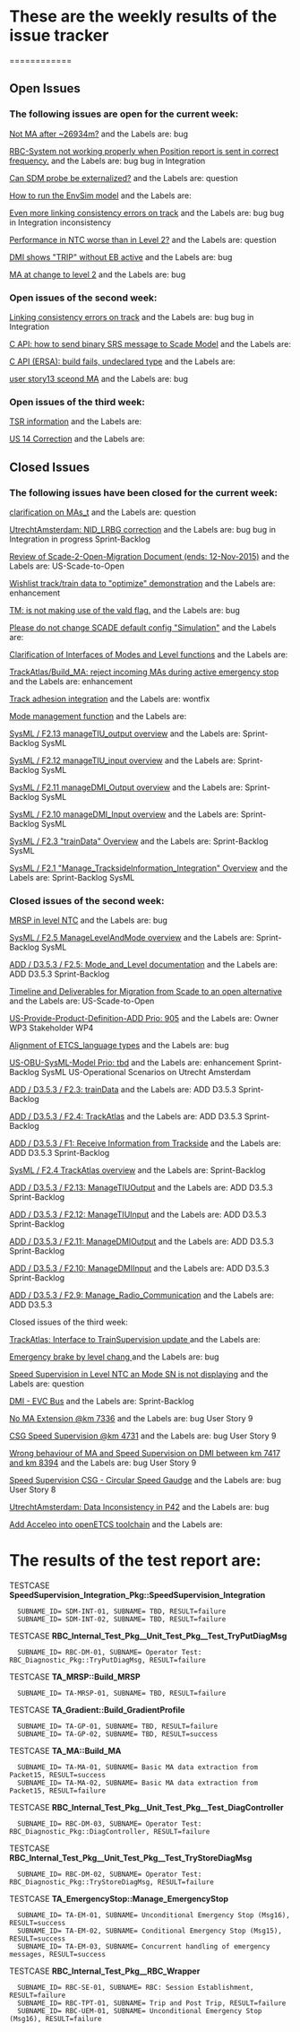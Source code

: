 # These are the weekly results of the **issue tracker**
============

## Open Issues
### The following issues are open for the current week:

[Not MA after ~26934m?](https://github.com/openETCS/modeling/issues/924) and the Labels are: bug 

[RBC-System not working properly when Position report is sent in correct frequency.](https://github.com/openETCS/modeling/issues/915) and the Labels are: bug bug in Integration 

[Can SDM probe be externalized?](https://github.com/openETCS/modeling/issues/917) and the Labels are: question 

[How to run the EnvSim model](https://github.com/openETCS/modeling/issues/922) and the Labels are: 

[Even more linking consistency errors on track](https://github.com/openETCS/modeling/issues/926) and the Labels are: bug bug in Integration inconsistency 

[Performance in NTC worse than in Level 2?](https://github.com/openETCS/modeling/issues/920) and the Labels are: question 

[DMI shows "TRIP" without EB active](https://github.com/openETCS/modeling/issues/925) and the Labels are: bug 

[MA at change to level 2](https://github.com/openETCS/modeling/issues/916) and the Labels are: bug 








### Open issues of the second week:

[Linking consistency errors on track](https://github.com/openETCS/modeling/issues/911) and the Labels are: bug bug in Integration 

[C API: how to send binary SRS message to Scade Model](https://github.com/openETCS/modeling/issues/893) and the Labels are: 

[C API (ERSA): build fails, undeclared type](https://github.com/openETCS/modeling/issues/896) and the Labels are: 

[user story13 sceond MA](https://github.com/openETCS/modeling/issues/908) and the Labels are: bug 



### Open issues of the third week:

[TSR information](https://github.com/openETCS/modeling/issues/891) and the Labels are: 

[US 14 Correction](https://github.com/openETCS/modeling/issues/880) and the Labels are: 

## Closed Issues

### The following issues have been closed for the current week:

[clarification on MAs_t](https://github.com/openETCS/modeling/issues/154) and the Labels are: question 

[UtrechtAmsterdam: NID_LRBG correction](https://github.com/openETCS/modeling/issues/800) and the Labels are: bug bug in Integration in progress Sprint-Backlog 

[Review of Scade-2-Open-Migration Document (ends: 12-Nov-2015)](https://github.com/openETCS/toolchain/issues/505) and the Labels are: US-Scade-to-Open 

[Wishlist track/train data to "optimize" demonstration](https://github.com/openETCS/modeling/issues/872) and the Labels are: enhancement 

[TM: is not making use of the vald flag.](https://github.com/openETCS/modeling/issues/847) and the Labels are: bug 

[Please do not change SCADE default config "Simulation"](https://github.com/openETCS/modeling/issues/728) and the Labels are: 

[Clarification of Interfaces of Modes and Level functions](https://github.com/openETCS/modeling/issues/272) and the Labels are: 

[TrackAtlas/Build_MA: reject incoming MAs during active emergency stop](https://github.com/openETCS/modeling/issues/632) and the Labels are: enhancement 

[Track adhesion integration](https://github.com/openETCS/modeling/issues/627) and the Labels are: wontfix 

[Mode management function](https://github.com/openETCS/modeling/issues/98) and the Labels are: 

[SysML / F2.13 manageTIU_output overview](https://github.com/openETCS/modeling/issues/821) and the Labels are: Sprint-Backlog SysML 

[SysML / F2.12 manageTIU_input overview](https://github.com/openETCS/modeling/issues/820) and the Labels are: Sprint-Backlog SysML 

[SysML / F2.11 manageDMI_Output overview](https://github.com/openETCS/modeling/issues/818) and the Labels are: Sprint-Backlog SysML 

[SysML / F2.10 manageDMI_Input overview](https://github.com/openETCS/modeling/issues/817) and the Labels are: Sprint-Backlog SysML 

[SysML / F2.3 "trainData" Overview](https://github.com/openETCS/modeling/issues/785) and the Labels are: Sprint-Backlog SysML 

[SysML / F2.1 "Manage_TracksideInformation_Integration" Overview](https://github.com/openETCS/modeling/issues/784) and the Labels are: Sprint-Backlog SysML 








### Closed issues of the second week:

[MRSP in level NTC](https://github.com/openETCS/modeling/issues/661) and the Labels are: bug 

[SysML / F2.5 ManageLevelAndMode overview](https://github.com/openETCS/modeling/issues/812) and the Labels are: Sprint-Backlog SysML 

[ADD / D3.5.3 / F2.5: Mode_and_Level documentation](https://github.com/openETCS/modeling/issues/724) and the Labels are: ADD D3.5.3 Sprint-Backlog 

[Timeline and Deliverables for Migration from Scade to an open alternative](https://github.com/openETCS/toolchain/issues/500) and the Labels are: US-Scade-to-Open 

[US-Provide-Product-Definition-ADD Prio: 905](https://github.com/openETCS/product-backlog/issues/36) and the Labels are: Owner WP3 Stakeholder WP4 

[Alignment of ETCS_language types](https://github.com/openETCS/modeling/issues/93) and the Labels are: bug 

[US-OBU-SysML-Model Prio: tbd](https://github.com/openETCS/modeling/issues/489) and the Labels are: enhancement Sprint-Backlog SysML US-Operational Scenarios on Utrecht Amsterdam 

[ADD / D3.5.3 / F2.3: trainData](https://github.com/openETCS/modeling/issues/746) and the Labels are: ADD D3.5.3 Sprint-Backlog 

[ADD / D3.5.3 / F2.4: TrackAtlas](https://github.com/openETCS/modeling/issues/742) and the Labels are: ADD D3.5.3 Sprint-Backlog 

[ADD / D3.5.3 / F1: Receive Information from Trackside](https://github.com/openETCS/modeling/issues/751) and the Labels are: ADD D3.5.3 Sprint-Backlog 

[SysML / F2.4 TrackAtlas overview](https://github.com/openETCS/modeling/issues/848) and the Labels are: Sprint-Backlog 

[ADD / D3.5.3 / F2.13: ManageTIUOutput](https://github.com/openETCS/modeling/issues/741) and the Labels are: ADD D3.5.3 Sprint-Backlog 

[ADD / D3.5.3 / F2.12: ManageTIUInput](https://github.com/openETCS/modeling/issues/740) and the Labels are: ADD D3.5.3 Sprint-Backlog 

[ADD / D3.5.3 / F2.11: ManageDMIOutput](https://github.com/openETCS/modeling/issues/739) and the Labels are: ADD D3.5.3 Sprint-Backlog 

[ADD / D3.5.3 / F2.10: ManageDMIInput](https://github.com/openETCS/modeling/issues/738) and the Labels are: ADD D3.5.3 Sprint-Backlog 

[ADD / D3.5.3 / F2.9: Manage_Radio_Communication](https://github.com/openETCS/modeling/issues/737) and the Labels are: ADD D3.5.3 



Closed issues of the third week:

[TrackAtlas: Interface to TrainSupervision update ](https://github.com/openETCS/modeling/issues/564) and the Labels are: 

[Emergency brake by level chang ](https://github.com/openETCS/modeling/issues/874) and the Labels are: bug 

[Speed Supervision in Level NTC an Mode SN is not displaying](https://github.com/openETCS/modeling/issues/537) and the Labels are: question 

[DMI - EVC Bus](https://github.com/openETCS/modeling/issues/801) and the Labels are: Sprint-Backlog 

[No MA Extension @km 7336](https://github.com/openETCS/modeling/issues/856) and the Labels are: bug User Story 9 

[CSG Speed Supervision @km 4731](https://github.com/openETCS/modeling/issues/855) and the Labels are: bug User Story 9 

[Wrong behaviour of MA and Speed Supervision on DMI between km 7417 and km 8394](https://github.com/openETCS/modeling/issues/859) and the Labels are: bug User Story 9 

[Speed Supervision CSG - Circular Speed Gaudge](https://github.com/openETCS/modeling/issues/854) and the Labels are: bug User Story 8 

[UtrechtAmsterdam: Data Inconsistency in P42](https://github.com/openETCS/modeling/issues/881) and the Labels are: bug 

[Add Acceleo into openETCS toolchain](https://github.com/openETCS/toolchain/issues/502) and the Labels are: 



The results of the test report are:
============
TESTCASE **SpeedSupervision_Integration_Pkg::SpeedSupervision_Integration**

      SUBNAME_ID= SDM-INT-01, SUBNAME= TBD, RESULT=failure
      SUBNAME_ID= SDM-INT-02, SUBNAME= TBD, RESULT=failure

TESTCASE **RBC_Internal_Test_Pkg__Unit_Test_Pkg__Test_TryPutDiagMsg**

      SUBNAME_ID= RBC-DM-01, SUBNAME= Operator Test: RBC_Diagnostic_Pkg::TryPutDiagMsg, RESULT=failure

TESTCASE **TA_MRSP::Build_MRSP**

      SUBNAME_ID= TA-MRSP-01, SUBNAME= TBD, RESULT=failure

TESTCASE **TA_Gradient::Build_GradientProfile**

      SUBNAME_ID= TA-GP-01, SUBNAME= TBD, RESULT=failure
      SUBNAME_ID= TA-GP-02, SUBNAME= TBD, RESULT=success

TESTCASE **TA_MA::Build_MA**

      SUBNAME_ID= TA-MA-01, SUBNAME= Basic MA data extraction from Packet15, RESULT=success
      SUBNAME_ID= TA-MA-02, SUBNAME= Basic MA data extraction from Packet15, RESULT=failure

TESTCASE **RBC_Internal_Test_Pkg__Unit_Test_Pkg__Test_DiagController**

      SUBNAME_ID= RBC-DM-03, SUBNAME= Operator Test: RBC_Diagnostic_Pkg::DiagController, RESULT=failure

TESTCASE **RBC_Internal_Test_Pkg__Unit_Test_Pkg__Test_TryStoreDiagMsg**

      SUBNAME_ID= RBC-DM-02, SUBNAME= Operator Test: RBC_Diagnostic_Pkg::TryStoreDiagMsg, RESULT=failure

TESTCASE **TA_EmergencyStop::Manage_EmergencyStop**

      SUBNAME_ID= TA-EM-01, SUBNAME= Unconditional Emergency Stop (Msg16), RESULT=success
      SUBNAME_ID= TA-EM-02, SUBNAME= Conditional Emergency Stop (Msg15), RESULT=success
      SUBNAME_ID= TA-EM-03, SUBNAME= Concurrent handling of emergency messages, RESULT=success

TESTCASE **RBC_Internal_Test_Pkg__RBC_Wrapper**

      SUBNAME_ID= RBC-SE-01, SUBNAME= RBC: Session Establishment, RESULT=failure
      SUBNAME_ID= RBC-TPT-01, SUBNAME= Trip and Post Trip, RESULT=failure
      SUBNAME_ID= RBC-UEM-01, SUBNAME= Unconditional Emergency Stop (Msg16), RESULT=failure
